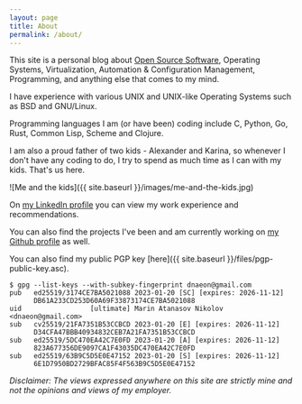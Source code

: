 ```yaml
---
layout: page
title: About
permalink: /about/
---
```

This site is a personal blog about [Open Source
Software](http://en.wikipedia.org/wiki/Open-source_software),
Operating Systems, Virtualization, Automation & Configuration
Management, Programming, and anything else that comes to my mind.

I have experience with various UNIX and UNIX-like
Operating Systems such as BSD and GNU/Linux.

Programming languages I am (or have been) coding include C, Python,
Go, Rust, Common Lisp, Scheme and Clojure.

I am also a proud father of two kids - Alexander and Karina, so
whenever I don't have any coding to do, I try to spend as much time as
I can with my kids. That's us here.

![Me and the kids]({{ site.baseurl }}/images/me-and-the-kids.jpg)

On [my LinkedIn profile](http://www.linkedin.com/in/dnaeon) you can
view my work experience and recommendations.

You can also find the projects I've been and am currently working on
[my Github profile](https://github.com/dnaeon) as well.

You can also find my public PGP key
[here]({{ site.baseurl }}/files/pgp-public-key.asc).

``` shell
$ gpg --list-keys --with-subkey-fingerprint dnaeon@gmail.com
pub   ed25519/3174CE7BA5021088 2023-01-20 [SC] [expires: 2026-11-12]
      DB61A233CD253D60A69F33873174CE7BA5021088
uid                 [ultimate] Marin Atanasov Nikolov <dnaeon@gmail.com>
sub   cv25519/21FA7351B53CCBCD 2023-01-20 [E] [expires: 2026-11-12]
      D34CFA47BBB40934832CEB7A21FA7351B53CCBCD
sub   ed25519/5DC470EA42C7E0FD 2023-01-20 [A] [expires: 2026-11-12]
      823A677356DE9097CA1F43035DC470EA42C7E0FD
sub   ed25519/63B9C5D5E0E47152 2023-01-20 [S] [expires: 2026-11-12]
      6E1D7950BD2729BFAC85F4F563B9C5D5E0E47152
```

*Disclaimer: The views expressed anywhere on this site are strictly
 mine and not the opinions and views of my employer.*
